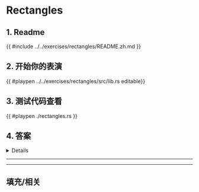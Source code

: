 # Rectangles
## 1. Readme

 {{ #include ../../exercises/rectangles/README.zh.md }}

 ## 2. 开始你的表演

 {{ #playpen ../../exercises/rectangles/src/lib.rs editable}}

 ## 3. 测试代码查看

 {{ #playpen ./rectangles.rs }}

 ## 4. 答案

 <details>

 {{ #playpen ../../exercises/rectangles/example.rs }}

 </details>

 ---
 ---

 ## 填充/相关


